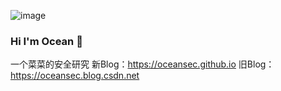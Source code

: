 ![image](https://user-images.githubusercontent.com/60163300/186916951-19a78bd2-aaa5-4f5c-bb23-09442a699f2a.png)


### Hi I'm Ocean 👋

一个菜菜的安全研究
新Blog：https://oceansec.github.io
旧Blog：https://oceansec.blog.csdn.net

